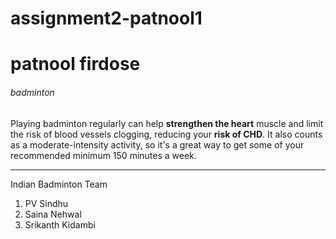 # assignment2-patnool1
# patnool firdose
###### badminton
Playing badminton regularly can help **strengthen the heart** muscle and limit the risk of blood vessels clogging, reducing your **risk of CHD**. It also counts as a moderate-intensity activity, so it's a great way to get some of your recommended minimum 150 minutes a week.

---
Indian Badminton Team

1. PV Sindhu
2. Saina Nehwal
3. Srikanth Kidambi
